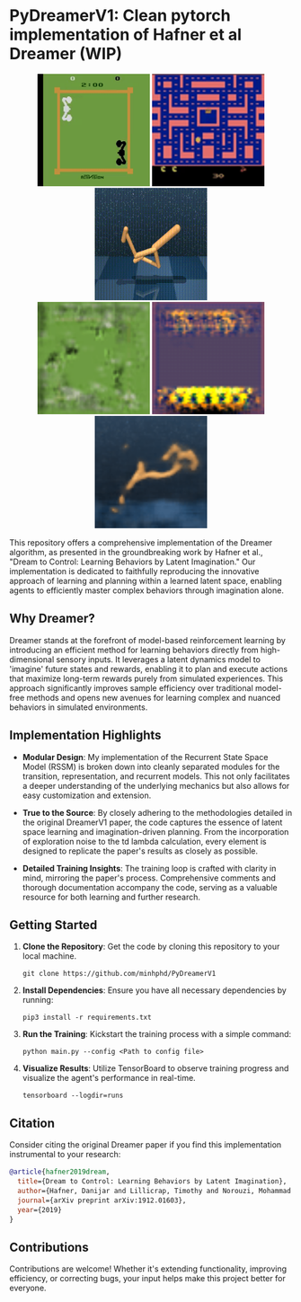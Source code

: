 # PyDreamerV1: Clean pytorch implementation of Hafner et al Dreamer (WIP)

<div align="center">
  <img src="./gif/boxing.gif" alt="Actual run in " width="200px" height="200px"/>
  <img src="./gif/pacman.gif" alt="Actual run in " width="200px" height="200px"/>
  <img src="./gif/walker.gif" alt="Actual run in " width="200px" height="200px"/>
</div>
<div align="center">
  <img src="./gif/boxing_imagine.gif" alt="Imagination in " width="200px" height="200px"/>
  <img src="./gif/pacman_imagine.gif" alt="Imagination in " width="200px" height="200px"/>
  <img src="./gif/walker_imagine.gif" alt="Imagination in " width="200px" height="200px"/>
</div>



This repository offers a comprehensive implementation of the Dreamer algorithm, as presented in the groundbreaking work by Hafner et al., "Dream to Control: Learning Behaviors by Latent Imagination." Our implementation is dedicated to faithfully reproducing the innovative approach of learning and planning within a learned latent space, enabling agents to efficiently master complex behaviors through imagination alone.

## Why Dreamer?

Dreamer stands at the forefront of model-based reinforcement learning by introducing an efficient method for learning behaviors directly from high-dimensional sensory inputs. It leverages a latent dynamics model to 'imagine' future states and rewards, enabling it to plan and execute actions that maximize long-term rewards purely from simulated experiences. This approach significantly improves sample efficiency over traditional model-free methods and opens new avenues for learning complex and nuanced behaviors in simulated environments.

## Implementation Highlights

- **Modular Design**: My implementation of the Recurrent State Space Model (RSSM) is broken down into cleanly separated modules for the transition, representation, and recurrent models. This not only facilitates a deeper understanding of the underlying mechanics but also allows for easy customization and extension.

- **True to the Source**: By closely adhering to the methodologies detailed in the original DreamerV1 paper, the code captures the essence of latent space learning and imagination-driven planning. From the incorporation of exploration noise to the td lambda calculation, every element is designed to replicate the paper's results as closely as possible.

- **Detailed Training Insights**: The training loop is crafted with clarity in mind, mirroring the paper's process. Comprehensive comments and thorough documentation accompany the code, serving as a valuable resource for both learning and further research.

## Getting Started

1. **Clone the Repository**: Get the code by cloning this repository to your local machine.
   ```
   git clone https://github.com/minhphd/PyDreamerV1
   ```

2. **Install Dependencies**: Ensure you have all necessary dependencies by running:
   ```
   pip3 install -r requirements.txt
   ```

3. **Run the Training**: Kickstart the training process with a simple command:
   ```
   python main.py --config <Path to config file>
   ```

4. **Visualize Results**: Utilize TensorBoard to observe training progress and visualize the agent's performance in real-time.
   ```
   tensorboard --logdir=runs
   ```

## Citation

Consider citing the original Dreamer paper if you find this implementation instrumental to your research:

```bibtex
@article{hafner2019dream,
  title={Dream to Control: Learning Behaviors by Latent Imagination},
  author={Hafner, Danijar and Lillicrap, Timothy and Norouzi, Mohammad and Ba, Jimmy},
  journal={arXiv preprint arXiv:1912.01603},
  year={2019}
}
```

## Contributions

Contributions are welcome! Whether it's extending functionality, improving efficiency, or correcting bugs, your input helps make this project better for everyone.
